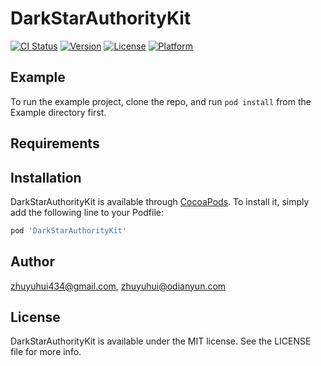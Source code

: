 # DarkStarAuthorityKit

[![CI Status](https://img.shields.io/travis/zhuyuhui434@gmail.com/DarkStarAuthorityKit.svg?style=flat)](https://travis-ci.org/zhuyuhui434@gmail.com/DarkStarAuthorityKit)
[![Version](https://img.shields.io/cocoapods/v/DarkStarAuthorityKit.svg?style=flat)](https://cocoapods.org/pods/DarkStarAuthorityKit)
[![License](https://img.shields.io/cocoapods/l/DarkStarAuthorityKit.svg?style=flat)](https://cocoapods.org/pods/DarkStarAuthorityKit)
[![Platform](https://img.shields.io/cocoapods/p/DarkStarAuthorityKit.svg?style=flat)](https://cocoapods.org/pods/DarkStarAuthorityKit)

## Example

To run the example project, clone the repo, and run `pod install` from the Example directory first.

## Requirements

## Installation

DarkStarAuthorityKit is available through [CocoaPods](https://cocoapods.org). To install
it, simply add the following line to your Podfile:

```ruby
pod 'DarkStarAuthorityKit'
```

## Author

zhuyuhui434@gmail.com, zhuyuhui@odianyun.com

## License

DarkStarAuthorityKit is available under the MIT license. See the LICENSE file for more info.
